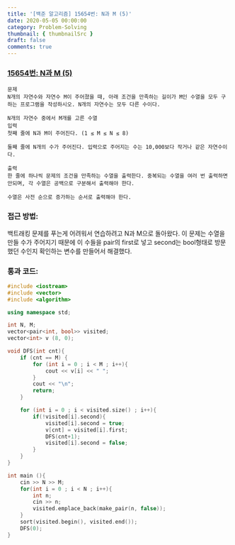 ```yaml
---
title: '[백준 알고리즘] 15654번: N과 M (5)'
date: 2020-05-05 00:00:00
category: Problem-Solving
thumbnail: { thumbnailSrc }
draft: false
comments: true
---
```


### [15654번: N과 M (5)](https://www.acmicpc.net/problem/15654)

```
문제
N개의 자연수와 자연수 M이 주어졌을 때, 아래 조건을 만족하는 길이가 M인 수열을 모두 구하는 프로그램을 작성하시오. N개의 자연수는 모두 다른 수이다.

N개의 자연수 중에서 M개를 고른 수열
입력
첫째 줄에 N과 M이 주어진다. (1 ≤ M ≤ N ≤ 8)

둘째 줄에 N개의 수가 주어진다. 입력으로 주어지는 수는 10,000보다 작거나 같은 자연수이다.

출력
한 줄에 하나씩 문제의 조건을 만족하는 수열을 출력한다. 중복되는 수열을 여러 번 출력하면 안되며, 각 수열은 공백으로 구분해서 출력해야 한다.

수열은 사전 순으로 증가하는 순서로 출력해야 한다.
```

### 접근 방법:

백트래킹 문제를 푸는게 어려워서 연습하려고 N과 M으로 돌아왔다. 이 문제는 수열을 만들 수가 주어지기 때문에 이 수들을 pair의 first로 넣고 second는 bool형태로 방문했던 수인지 확인하는 변수를 만들어서 해결했다.

### 통과 코드:

```cpp
#include <iostream>
#include <vector>
#include <algorithm>

using namespace std;

int N, M;
vector<pair<int, bool>> visited;
vector<int> v (8, 0);

void DFS(int cnt){
    if (cnt == M) {
        for (int i = 0 ; i < M ; i++){
            cout << v[i] << " ";
        }
        cout << "\n";
        return;
    }

    for (int i = 0 ; i < visited.size() ; i++){
        if(!visited[i].second){
            visited[i].second = true;
            v[cnt] = visited[i].first;
            DFS(cnt+1);
            visited[i].second = false;
        }
    }
}

int main (){
    cin >> N >> M;
    for(int i = 0 ; i < N ; i++){
        int n;
        cin >> n;
        visited.emplace_back(make_pair(n, false));
    }
    sort(visited.begin(), visited.end());
    DFS(0);
}
```
